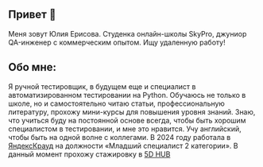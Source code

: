 ## Привет 👋
Меня зовут Юлия Ерисова.
Студенка онлайн-школы SkyPro, джуниор QA-инженер с коммерческим опытом. Ищу удаленную работу!

## Обо мне:
Я ручной тестировщик, в будущем еще и специалист в автоматизированном тестировании на Python. Обучаюсь не только в школе, но и самостоятельно читаю статьи, профессиональную литературу, прохожу мини-курсы для повышения уровня знаний. Знаю, что учиться буду на постоянной основе всегда, чтобы быть хорошим специалистом в тестировании, и мне это нравится. Учу английский, чтобы быть на одной волне с коллегами.
В 2024 году работала в [ЯндексКрауд](https://crowd.yandex.ru/) на должности «Младший специалист 2 категории». В данный момент прохожу стажировку в [5D HUB](https://5dhub.tech/)  
<!--
**ErisovaYuliya95/ErisovaYuliya95** is a ✨ _special_ ✨ repository because its `README.md` (this file) appears on your GitHub profile.

Here are some ideas to get you started:

- 🔭 I’m currently working on ...
- 🌱 I’m currently learning ...
- 👯 I’m looking to collaborate on ...
- 🤔 I’m looking for help with ...
- 💬 Ask me about ...
- 📫 How to reach me: ...
- 😄 Pronouns: ...
- ⚡ Fun fact: ...
-->
